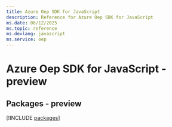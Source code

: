 ```yaml
---
title: Azure Oep SDK for JavaScript
description: Reference for Azure Oep SDK for JavaScript
ms.date: 06/12/2025
ms.topic: reference
ms.devlang: javascript
ms.service: oep
---
```

# Azure Oep SDK for JavaScript - preview
## Packages - preview
[!INCLUDE [packages](oep-index.md)]